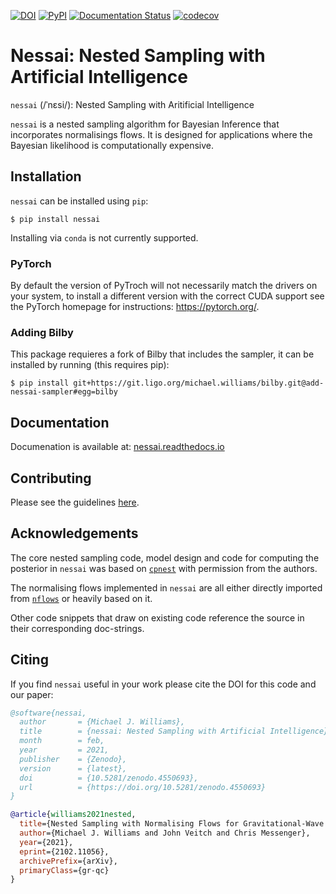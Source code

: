 [![DOI](https://zenodo.org/badge/DOI/10.5281/zenodo.4550694.svg)](https://doi.org/10.5281/zenodo.4550694) [![PyPI](https://img.shields.io/pypi/v/nessai)](https://pypi.org/project/nessai/) [![Documentation Status](https://readthedocs.org/projects/nessai/badge/?version=latest)](https://nessai.readthedocs.io/en/latest/?badge=latest) [![codecov](https://codecov.io/gh/mj-will/nessai/branch/main/graph/badge.svg?token=O7SN167SK6)](https://codecov.io/gh/mj-will/nessai)

# Nessai: Nested Sampling with Artificial Intelligence

``nessai`` (/ˈnɛsi/): Nested Sampling with Aritificial Intelligence

``nessai`` is a nested sampling algorithm for Bayesian Inference that incorporates normalisings flows. It is designed for applications where the Bayesian likelihood is computationally expensive.

## Installation

``nessai`` can be installed using ``pip``:

```console
$ pip install nessai
```

Installing via ``conda`` is not currently supported.

### PyTorch

By default the version of PyTroch will not necessarily match the drivers on your system, to install a different version with the correct CUDA support see the PyTorch homepage for instructions: https://pytorch.org/.

### Adding Bilby

This package requieres a fork of Bilby that includes the sampler, it can be installed by running (this requires pip):

```console
$ pip install git+https://git.ligo.org/michael.williams/bilby.git@add-nessai-sampler#egg=bilby
```

## Documentation

Documenation is available at: [nessai.readthedocs.io](https://nessai.readthedocs.io/)


## Contributing

Please see the guidelines [here](https://github.com/mj-will/nessai/blob/master/CONTRIBUTING.md).


## Acknowledgements

The core nested sampling code, model design and code for computing the posterior in ``nessai`` was based on [`cpnest`](https://github.com/johnveitch/cpnest) with permission from the authors.

The normalising flows implemented in ``nessai`` are all either directly imported from [`nflows`](https://github.com/bayesiains/nflows/tree/master/nflows) or heavily based on it.

Other code snippets that draw on existing code reference the source in their corresponding doc-strings.

## Citing

If you find ``nessai`` useful in your work please cite the DOI for this code and our paper:

```bibtex
@software{nessai,
  author       = {Michael J. Williams},
  title        = {nessai: Nested Sampling with Artificial Intelligence},
  month        = feb,
  year         = 2021,
  publisher    = {Zenodo},
  version      = {latest},
  doi          = {10.5281/zenodo.4550693},
  url          = {https://doi.org/10.5281/zenodo.4550693}
}

@article{williams2021nested,
  title={Nested Sampling with Normalising Flows for Gravitational-Wave Inference},
  author={Michael J. Williams and John Veitch and Chris Messenger},
  year={2021},
  eprint={2102.11056},
  archivePrefix={arXiv},
  primaryClass={gr-qc}
}
```
